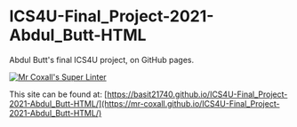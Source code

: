 # ICS4U-Final_Project-2021-Abdul_Butt-HTML

Abdul Butt's final ICS4U project, on GitHub pages.

[![Mr Coxall's Super Linter](https://github.com/mr-coxall/ICS4U-Final_Project-2021-Abdul_Butt-HTML/workflows/Mr%20Coxall's%20Super%20Linter/badge.svg)](https://github.com/mr-coxall/ICS4U-Final_Project-2021-Abdul_Butt-HTML/actions)

This site can be found at: [https://basit21740.github.io/ICS4U-Final_Project-2021-Abdul_Butt-HTML/](https://mr-coxall.github.io/ICS4U-Final_Project-2021-Abdul_Butt-HTML/)
